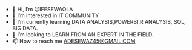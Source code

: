 - 👋 Hi, I’m @IFESEWAOLA
- 👀 I’m interested in IT COMMUNITY
- 🌱 I’m currently learning DATA ANALYSIS,POWERBI,R ANALYSIS, SQL, BIG DATA.
- 💞️ I’m looking to LEARN FROM AN EXPERT IN THE FIELD.
- 📫 How to reach me ADESEWAZ45@GMAIL.COM

<!---
IFESEWAOLA/IFESEWAOLA is a ✨ special ✨ repository because its `README.md` (this file) appears on your GitHub profile.
You can click the Preview link to take a look at your changes.
--->
